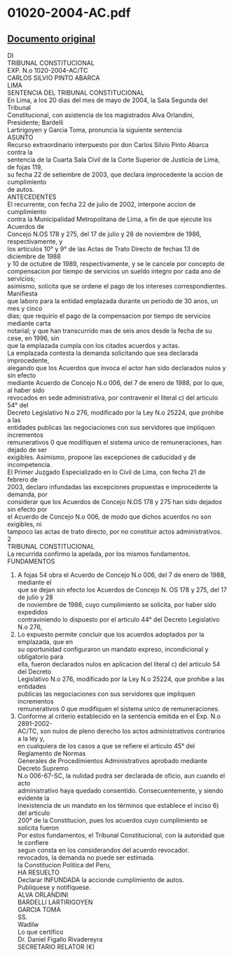 
01020-2004-AC.pdf
=================
  
[Documento original](https://tc.gob.pe/jurisprudencia/2004/01020-2004-AC.pdf)  
---  
DI  
TRIBUNAL CONSTITUCIONAL  
EXP. N.o 1020-2004-AC/TC  
CARLOS SILVIO PINTO ABARCA  
LIMA  
SENTENCIA DEL TRIBUNAL CONSTITUCIONAL  
En Lima, a los 20 dias del mes de mayo de 2004, la Sala Segunda del Tribunal  
Constitucional, con asistencia de los magistrados Alva Orlandini, Presidente; Bardelli  
Lartirigoyen y Garcia Toma, pronuncia la siguiente sentencia  
ASUNTO  
Recurso extraordinario interpuesto por don Carlos Silvio Pinto Abarca contra la  
sentencia de la Cuarta Sala Civil de la Corte Superior de Justicia de Lima, de fojas 119,  
su fecha 22 de setiembre de 2003, que declara improcedente la accion de cumplimiento  
de autos.  
ANTECEDENTES  
El recurrente, con fecha 22 de julio de 2002, interpone accion de cumplimiento  
contra la Municipalidad Metropolitana de Lima, a fin de que ejecute los Acuerdos de  
Concejo N.OS 178 y 275, del 17 de julio y 28 de noviembre de 1986, respectivamente, y  
los articulos 10° y 9° de las Actas de Trato Directo de fechas 13 de diciembre de 1988  
y 10 de octubre de 1989, respectivamente, y se le cancele por concepto de  
compensacion por tiempo de servicios un sueldo integro por cada ano de servicios;  
asimismo, solicita que se ordene el pago de los intereses correspondientes. Manifiesta  
que laboro para la entidad emplazada durante un periodo de 30 anos, un mes y cinco  
dias; que requirio el pago de la compensacion por tiempo de servicios mediante carta  
notarial; y que han transcurrido mas de seis anos desde la fecha de su cese, en 1996, sin  
que la emplazada cumpla con los citados acuerdos y actas.  
La emplazada contesta la demanda solicitando que sea declarada improcedente,  
alegando que los Acuerdos que invoca el actor han sido declarados nulos y sin efecto  
mediante Acuerdo de Concejo N.o 006, del 7 de enero de 1988, por lo que, al haber sido  
revocados en sede administrativa, por contravenir el literal c) del articulo 54° del  
Decreto Legislativo N.o 276, modificado por la Ley N.o 25224, que prohibe a las  
entidades publicas las negociaciones con sus servidores que impliquen incrementos  
remunerativos 0 que modifiquen el sistema unico de remuneraciones, han dejado de ser  
exigibles. Asimismo, propone las excepciones de caducidad y de incompetencia.  
El Primer Juzgado Especializado en lo Civil de Lima, con fecha 21 de febrero de  
2003, declaro infundadas las excepciones propuestas e improcedente la demanda, por  
considerar que los Acuerdos de Concejo N.OS 178 y 275 han sido dejados sin efecto por  
el Acuerdo de Concejo N.o 006, de modo que dichos acuerdos no son exigibles, ni  
tampoco las actas de trato directo, por no constituir actos administrativos.  
2  
TRIBUNAL CONSTITUCIONAL  
La recurrida confirmo la apelada, por los mismos fundamentos.  
FUNDAMENTOS  
1. A fojas 54 obra el Acuerdo de Concejo N.o 006, del 7 de enero de 1988, mediante el  
que se dejan sin efecto los Acuerdos de Concejo N. OS 178 y 275, del 17 de julio y 28  
de noviembre de 1986, cuyo cumplimiento se solicita, por haber sido expedidos  
contraviniendo lo dispuesto por el articulo 44° del Decreto Legislativo N.o 276,  
2. Lo expuesto permite concluir que los acuerdos adoptados por la emplazada, que en  
su oportunidad configuraron un mandato expreso, incondicional y obligatorio para  
ella, fueron declarados nulos en aplicacion del literal c) del articulo 54 del Decreto  
Legislativo N.o 276, modificado por la Ley N.o 25224, que prohibe a las entidades  
publicas las negociaciones con sus servidores que impliquen incrementos  
remunerativos 0 que modifiquen el sistema unico de remuneraciones.  
3. Conforme al criterio establecido en la sentencia emitida en el Exp. N.o 2891-2002-  
AC/TC, son nulos de pleno derecho los actos administrativos contrarios a la ley y,  
en cualquiera de los casos a que se refiere el articulo 45° del Reglamento de Normas  
Generales de Procedimientos Administrativos aprobado mediante Decreto Supremo  
N.o 006-67-SC, la nulidad podra ser declarada de oficio, aun cuando el acto  
administrativo haya quedado consentido. Consecuentemente, y siendo evidente la  
inexistencia de un mandato en los términos que establece el inciso 6) del articulo  
200° de la Constitucion, pues los acuerdos cuyo cumplimiento se solicita fueron  
Por estos fundamentos, el Tribunal Constitucional, con la autoridad que le confiere  
segun consta en los considerandos del acuerdo revocador.  
revocados, la demanda no puede ser estimada.  
la Constitucion Politica del Peru,  
HA RESUELTO  
Declarar INFUNDADA la accionde cumplimiento de autos.  
Publiquese y notifiquese.  
ALVA ORLANDINI  
BARDELLI LARTIRIGOYEN  
GARCIA TOMA  
SS.  
Wadilw  
Lo que certifico  
Dr. Daniel Figallo Rivadereyra  
SECRETARIO RELATOR (€)